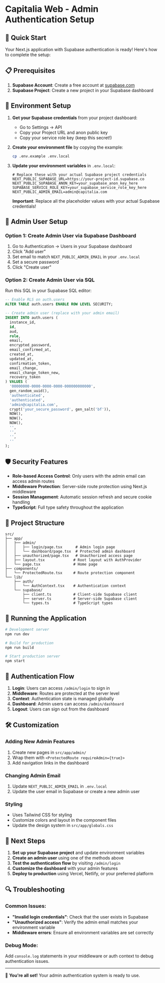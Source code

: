# Capitalia Web - Admin Authentication Setup

## 🚀 Quick Start

Your Next.js application with Supabase authentication is ready! Here's how to complete the setup:

## 📋 Prerequisites

1. **Supabase Account**: Create a free account at [supabase.com](https://supabase.com)
2. **Supabase Project**: Create a new project in your Supabase dashboard

## 🔧 Environment Setup

1. **Get your Supabase credentials** from your project dashboard:
   - Go to Settings → API
   - Copy your Project URL and anon public key
   - Copy your service role key (keep this secret!)

2. **Create your environment file** by copying the example:
   ```bash
   cp .env.example .env.local
   ```

3. **Update your environment variables** in `.env.local`:
   ```env
   # Replace these with your actual Supabase project credentials
   NEXT_PUBLIC_SUPABASE_URL=https://your-project-id.supabase.co
   NEXT_PUBLIC_SUPABASE_ANON_KEY=your_supabase_anon_key_here
   SUPABASE_SERVICE_ROLE_KEY=your_supabase_service_role_key_here
   NEXT_PUBLIC_ADMIN_EMAIL=admin@capitalia.com
   ```

   **Important**: Replace all the placeholder values with your actual Supabase credentials!

## 👤 Admin User Setup

### Option 1: Create Admin User via Supabase Dashboard
1. Go to Authentication → Users in your Supabase dashboard
2. Click "Add user"
3. Set email to match `NEXT_PUBLIC_ADMIN_EMAIL` in your `.env.local`
4. Set a secure password
5. Click "Create user"

### Option 2: Create Admin User via SQL
Run this SQL in your Supabase SQL editor:
```sql
-- Enable RLS on auth.users
ALTER TABLE auth.users ENABLE ROW LEVEL SECURITY;

-- Create admin user (replace with your admin email)
INSERT INTO auth.users (
  instance_id,
  id,
  aud,
  role,
  email,
  encrypted_password,
  email_confirmed_at,
  created_at,
  updated_at,
  confirmation_token,
  email_change,
  email_change_token_new,
  recovery_token
) VALUES (
  '00000000-0000-0000-0000-000000000000',
  gen_random_uuid(),
  'authenticated',
  'authenticated',
  'admin@capitalia.com',
  crypt('your_secure_password', gen_salt('bf')),
  NOW(),
  NOW(),
  NOW(),
  '',
  '',
  '',
  ''
);
```

## 🛡️ Security Features

- **Role-based Access Control**: Only users with the admin email can access admin routes
- **Middleware Protection**: Server-side route protection using Next.js middleware
- **Session Management**: Automatic session refresh and secure cookie handling
- **TypeScript**: Full type safety throughout the application

## 📁 Project Structure

```
src/
├── app/
│   ├── admin/
│   │   ├── login/page.tsx      # Admin login page
│   │   └── dashboard/page.tsx  # Protected admin dashboard
│   ├── unauthorized/page.tsx   # Unauthorized access page
│   ├── layout.tsx             # Root layout with AuthProvider
│   └── page.tsx               # Home page
├── components/
│   └── ProtectedRoute.tsx     # Route protection component
└── lib/
    ├── auth/
    │   └── AuthContext.tsx    # Authentication context
    └── supabase/
        ├── client.ts          # Client-side Supabase client
        ├── server.ts          # Server-side Supabase client
        └── types.ts           # TypeScript types
```

## 🚀 Running the Application

```bash
# Development server
npm run dev

# Build for production
npm run build

# Start production server
npm start
```

## 🔐 Authentication Flow

1. **Login**: Users can access `/admin/login` to sign in
2. **Middleware**: Routes are protected at the server level
3. **Context**: Authentication state is managed globally
4. **Dashboard**: Admin users can access `/admin/dashboard`
5. **Logout**: Users can sign out from the dashboard

## 🛠️ Customization

### Adding New Admin Features
1. Create new pages in `src/app/admin/`
2. Wrap them with `<ProtectedRoute requireAdmin={true}>`
3. Add navigation links in the dashboard

### Changing Admin Email
1. Update `NEXT_PUBLIC_ADMIN_EMAIL` in `.env.local`
2. Update the user email in Supabase or create a new admin user

### Styling
- Uses Tailwind CSS for styling
- Customize colors and layout in the component files
- Update the design system in `src/app/globals.css`

## 📝 Next Steps

1. **Set up your Supabase project** and update environment variables
2. **Create an admin user** using one of the methods above
3. **Test the authentication flow** by visiting `/admin/login`
4. **Customize the dashboard** with your admin features
5. **Deploy to production** using Vercel, Netlify, or your preferred platform

## 🔍 Troubleshooting

### Common Issues:
- **"Invalid login credentials"**: Check that the user exists in Supabase
- **"Unauthorized access"**: Verify the admin email matches your environment variable
- **Middleware errors**: Ensure all environment variables are set correctly

### Debug Mode:
Add `console.log` statements in your middleware or auth context to debug authentication issues.

---

🎉 **You're all set!** Your admin authentication system is ready to use.
